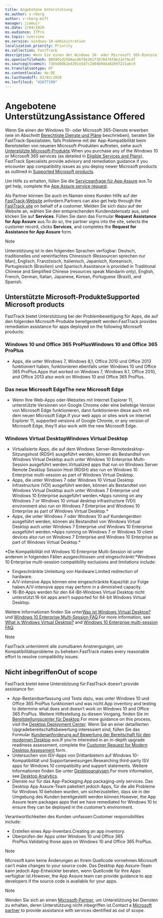 ```yaml
---
title: Angebotene Unterstützung
ms.author: v-rberg
author: v-rberg-msft
manager: jimmuir
ms.date: 2/04/2020
ms.audience: ITPro
ms.topic: overview
ms.service: windows-10-administration
localization_priority: Priority
ms.collection: FastTrack
description: Wenn Sie einen der Windows 10- oder Microsoft 365-Dienste erwerben, zeigen Ihnen FastTrack-Spezialisten, wie Sie auf Windows 10 und Office 365 ProPlus bereitstellen und ohne zusätzliche Kosten (mit einem berechtigenden Abonnement) auf dem neuesten Stand bleiben.
ms.openlocfilehash: 088901d2508acd679e261f3870476f8e21e79cdf
ms.sourcegitcommit: 7365d80b2e4291e547c2d84b94da02697221abc9
ms.translationtype: HT
ms.contentlocale: de-DE
ms.lasthandoff: 02/03/2020
ms.locfileid: "41677199"
---
```

# <a name="assistance-offered"></a><span data-ttu-id="f932c-103">Angebotene Unterstützung</span><span class="sxs-lookup"><span data-stu-id="f932c-103">Assistance Offered</span></span>  

<span data-ttu-id="f932c-104">Wenn Sie einen der Windows 10- oder Microsoft 365-Dienste erwerben (wie im Abschnitt [Berechtigte Dienste und Pläne](M365-eligible-services-and-plans.md) beschrieben), beraten Sie FastTrack-Spezialisten, falls Probleme mit der App-Kompatibilität beim Bereitstellen von neueren Microsoft-Produkten auftreten, siehe auch [Unterstützte Microsoft-Produkte](#supported-microsoft-products).</span><span class="sxs-lookup"><span data-stu-id="f932c-104">When you purchase any of the Windows 10 or Microsoft 365 services (as detailed in [Eligible Services and Plans](M365-eligible-services-and-plans.md)), FastTrack Specialists provide advisory and remediation guidance if you encounter app compatibility issues as you deploy newer Microsoft products as outlined in [Supported Microsoft products](#supported-microsoft-products).</span></span>

<span data-ttu-id="f932c-105">Um Hilfe zu erhalten, füllen Sie die [Serviceanfrage für App Assure](https://go.microsoft.com/fwlink/?linkid=2022721) aus.</span><span class="sxs-lookup"><span data-stu-id="f932c-105">To get help, complete the [App Assure service request](https://go.microsoft.com/fwlink/?linkid=2022721).</span></span>

<span data-ttu-id="f932c-106">Als Partner können Sie auch im Namen eines Kunden Hilfe auf der [FastTrack-Website](https://go.microsoft.com/fwlink/?linkid=780698) anfordern.</span><span class="sxs-lookup"><span data-stu-id="f932c-106">Partners can also get help through the [FastTrack site](https://go.microsoft.com/fwlink/?linkid=780698) on behalf of a customer.</span></span> <span data-ttu-id="f932c-107">Melden Sie sich dazu auf der Website an, wählen Sie den entsprechenden Kundendatensatz aus, und klicken Sie auf **Services**. Füllen Sie dann das Formular **Request Assistance for App Assure** aus.</span><span class="sxs-lookup"><span data-stu-id="f932c-107">To do so, the partner signs into the site, selects the customer record, clicks **Services**, and completes the **Request for Assistance for App Assure** form.</span></span>

> [!NOTE]
> <span data-ttu-id="f932c-108">Unterstützung ist in den folgenden Sprachen verfügbar: Deutsch, traditionelles und vereinfachtes Chinesisch (Ressourcen sprechen nur Man), Englisch, Französisch, Italienisch, Japanisch, Koreanisch, Portugiesisch (Brasilien) und Spanisch.</span><span class="sxs-lookup"><span data-stu-id="f932c-108">Assistance is provided in Traditional Chinese and Simplified Chinese (resources speak Mandarin only), English, French, German, Italian, Japanese, Korean, Portuguese (Brazil), and Spanish.</span></span> 

## <a name="supported-microsoft-products"></a><span data-ttu-id="f932c-109">Unterstützte Microsoft-Produkte</span><span class="sxs-lookup"><span data-stu-id="f932c-109">Supported Microsoft products</span></span>

<span data-ttu-id="f932c-110">FastTrack bietet Unterstützung bei der Problembeseitigung für Apps, die auf den folgenden Microsoft-Produkte bereitgestellt werden:</span><span class="sxs-lookup"><span data-stu-id="f932c-110">FastTrack provides remediation assistance for apps deployed on the following Microsoft products:</span></span>

### <a name="windows-10-and-office-365-proplus"></a><span data-ttu-id="f932c-111">Windows 10 und Office 365 ProPlus</span><span class="sxs-lookup"><span data-stu-id="f932c-111">Windows 10 and Office 365 ProPlus</span></span>

- <span data-ttu-id="f932c-112">Apps, die unter Windows 7, Windows 8,1, Office 2010 und Office 2013 funktioniert haben, funktionieren ebenfalls unter Windows 10 und Office 365 ProPlus.</span><span class="sxs-lookup"><span data-stu-id="f932c-112">Apps that worked on Windows 7, Windows 8.1, Office 2010, and Office 2013 also work on Windows 10 and Office 365 ProPlus.</span></span>

### <a name="the-new-microsoft-edge"></a><span data-ttu-id="f932c-113">Das neue Microsoft Edge</span><span class="sxs-lookup"><span data-stu-id="f932c-113">The new Microsoft Edge</span></span>

- <span data-ttu-id="f932c-114">Wenn Ihre Web-Apps oder-Websites mit Internet Explorer 11, unterstützte Versionen von Google Chrome oder eine beliebige Version von Microsoft Edge funktionieren, dann funktionieren diese auch mit dem neuen Microsoft Edge.</span><span class="sxs-lookup"><span data-stu-id="f932c-114">If your web apps or sites work on Internet Explorer 11, supported versions of Google Chrome, or any version of Microsoft Edge, they’ll also work with the new Microsoft Edge.</span></span>

### <a name="windows-virtual-desktop"></a><span data-ttu-id="f932c-115">Windows Virtual Desktop</span><span class="sxs-lookup"><span data-stu-id="f932c-115">Windows Virtual Desktop</span></span>

- <span data-ttu-id="f932c-116">Virtualisierte Apps, die auf dem Windows Server-Remotedesktop-Sitzungshost (RDSH) ausgeführt werden, können als Bestandteil von Windows Virtual Desktop auch unter Windows 10 Enterprise Multi-Session ausgeführt werden.</span><span class="sxs-lookup"><span data-stu-id="f932c-116">Virtualized apps that run on Windows Server Remote Desktop Session Host (RDSH) also run on Windows 10 Enterprise multi-session as part of Windows Virtual Desktop.</span></span>
- <span data-ttu-id="f932c-117">Apps, die unter Windows 7 oder Windows 10 Virtual Desktop Infrastructure (VDI) ausgeführt werden, können als Bestandteil von Windows Virtual Desktop auch unter Windows 7 Enterprise und Windows 10 Enterprise ausgeführt werden.\*</span><span class="sxs-lookup"><span data-stu-id="f932c-117">Apps running on any Windows 7 or Windows 10 virtual desktop infrastructure (VDI) environment also run on Windows 7 Enterprise and Windows 10 Enterprise as part of Windows Virtual Desktop.\*</span></span>
- <span data-ttu-id="f932c-118">Apps, die unter Windows 7 oder Windows 10 auf Kundengeräten ausgeführt werden, können als Bestandteil von Windows Virtual Desktop auch unter Windows 7 Enterprise und Windows 10 Enterprise ausgeführt werden.\*</span><span class="sxs-lookup"><span data-stu-id="f932c-118">Apps running on Windows 7 or Windows 10 client devices also run on Windows 7 Enterprise and Windows 10 Enterprise as part of Windows Virtual Desktop.\*</span></span>

<span data-ttu-id="f932c-119">\*Die Kompatibilität mit Windows 10 Enterprise Multi-Session ist unter anderem in folgenden Fällen ausgeschlossen und eingeschränkt:</span><span class="sxs-lookup"><span data-stu-id="f932c-119">\*Windows 10 Enterprise multi-session compatibility exclusions and limitations include:</span></span>
- <span data-ttu-id="f932c-120">Eingeschränkte Umleitung von Hardware.</span><span class="sxs-lookup"><span data-stu-id="f932c-120">Limited redirection of hardware.</span></span>
- <span data-ttu-id="f932c-121">A/V-intensive Apps können eine eingeschränkte Kapazität zur Folge haben.</span><span class="sxs-lookup"><span data-stu-id="f932c-121">A/V-intensive apps may perform in a diminished capacity.</span></span>
- <span data-ttu-id="f932c-122">16-Bit-Apps werden für den 64-Bit-Windows Virtual Desktop nicht unterstützt.</span><span class="sxs-lookup"><span data-stu-id="f932c-122">16-bit apps aren’t supported for 64-bit Windows Virtual Desktop.</span></span>

<span data-ttu-id="f932c-123">Weitere Informationen finden Sie unter[Was ist Windows Virtual Desktop?](https://docs.microsoft.com/azure/virtual-desktop/overview) und [Windows 10 Enterprise Multi-Session FAQ](https://docs.microsoft.com/azure/virtual-desktop/windows-10-multisession-faq).</span><span class="sxs-lookup"><span data-stu-id="f932c-123">For more information, see [What is Windows Virtual Desktop?](https://docs.microsoft.com/azure/virtual-desktop/overview) and [Windows 10 Enterprise multi-session FAQ](https://docs.microsoft.com/azure/virtual-desktop/windows-10-multisession-faq).</span></span>

> [!NOTE]
> <span data-ttu-id="f932c-124">FastTrack unternimmt alle zumutbaren Anstrengungen, um Kompatibilitätsprobleme zu beheben.</span><span class="sxs-lookup"><span data-stu-id="f932c-124">FastTrack makes every reasonable effort to resolve compatibility issues.</span></span> 

## <a name="out-of-scope"></a><span data-ttu-id="f932c-125">Nicht inbegriffen</span><span class="sxs-lookup"><span data-stu-id="f932c-125">Out of scope</span></span>

<span data-ttu-id="f932c-126">FastTrack bietet keine Unterstützung für:</span><span class="sxs-lookup"><span data-stu-id="f932c-126">FastTrack doesn’t provide assistance for:</span></span>
- <span data-ttu-id="f932c-127">App-Bestandserfassung und Tests dazu, was unter Windows 10 und Office 365 ProPlus funktioniert und was nicht.</span><span class="sxs-lookup"><span data-stu-id="f932c-127">App inventory and testing to determine what does and doesn’t work on Windows 10 and Office 365 ProPlus.</span></span> <span data-ttu-id="f932c-128">Weitere Hilfestellung zu diesem Vorgang, finden Sie im [Bereitstellungscenter für Desktop](https://go.microsoft.com/fwlink/?linkid=2080140).</span><span class="sxs-lookup"><span data-stu-id="f932c-128">For more guidance on this process, visit the [Desktop Deployment Center](https://go.microsoft.com/fwlink/?linkid=2080140).</span></span> <span data-ttu-id="f932c-129">Wenn Sie an einer detaillierten Upgradebereitschaftsbewertung interessiert sind, füllen Sie das Formular [Kundenanforderung auf Bewertung der Bereitschaft für den modernen Desktop](https://go.microsoft.com/fwlink/?linkid=2053818) aus.</span><span class="sxs-lookup"><span data-stu-id="f932c-129">If you’re interested in an in-depth upgrade readiness assessment, complete the [Customer Request for Modern Desktop Assessment](https://go.microsoft.com/fwlink/?linkid=2053818) form.</span></span>
- <span data-ttu-id="f932c-130">Untersuchen von ISV-Apps von Drittanbietern auf Windows 10-Kompatibilität und Supportanweisungen.</span><span class="sxs-lookup"><span data-stu-id="f932c-130">Researching third-party ISV apps for Windows 10 compatibility and support statements.</span></span> <span data-ttu-id="f932c-131">Weitere Informationen finden Sie unter [Desktopanalysen](https://docs.microsoft.com/sccm/desktop-analytics/overview).</span><span class="sxs-lookup"><span data-stu-id="f932c-131">For more information, see [Desktop Analytics](https://docs.microsoft.com/sccm/desktop-analytics/overview).</span></span>
- <span data-ttu-id="f932c-132">Dienste nur für das App-Packaging.</span><span class="sxs-lookup"><span data-stu-id="f932c-132">App packaging-only services.</span></span> <span data-ttu-id="f932c-133">Das Desktop App Assure-Team paketiert jedoch Apps, für die alle Probleme für Windows 10 behoben wurden, um sicherzustellen, dass sie in der Umgebung des Kunden bereitgestellt werden können.</span><span class="sxs-lookup"><span data-stu-id="f932c-133">However, the App Assure team packages apps that we have remediated for Windows 10 to ensure they can be deployed in the customer’s environment.</span></span>

<span data-ttu-id="f932c-134">Verantwortlichkeiten des Kunden umfassen:</span><span class="sxs-lookup"><span data-stu-id="f932c-134">Customer responsibilities include:</span></span>
- <span data-ttu-id="f932c-135">Erstellen eines App-Inventars.</span><span class="sxs-lookup"><span data-stu-id="f932c-135">Creating an app inventory.</span></span>
- <span data-ttu-id="f932c-136">Überprüfen der Apps unter Windows 10 und Office 365 ProPlus.</span><span class="sxs-lookup"><span data-stu-id="f932c-136">Validating those apps on Windows 10 and Office 365 ProPlus.</span></span>

> [!NOTE]
> <span data-ttu-id="f932c-137">Microsoft kann keine Änderungen an Ihrem Quellcode vornehmen.</span><span class="sxs-lookup"><span data-stu-id="f932c-137">Microsoft can’t make changes to your source code.</span></span> <span data-ttu-id="f932c-138">Das Desktop App Assure-Team kann jedoch App-Entwickler beraten, wenn Quellcode für Ihre Apps verfügbar ist.</span><span class="sxs-lookup"><span data-stu-id="f932c-138">However, the App Assure team can provide guidance to app developers if the source code is available for your apps.</span></span>

> [!NOTE]
> <span data-ttu-id="f932c-139">Wenden Sie sich an einen [Microsoft-Partner](https://go.microsoft.com/fwlink/?linkid=2080150), um Unterstützung bei Diensten zu erhalten, deren Unterstützung nicht inbegriffen ist.</span><span class="sxs-lookup"><span data-stu-id="f932c-139">Contact a [Microsoft partner](https://go.microsoft.com/fwlink/?linkid=2080150) to provide assistance with services identified as out of scope.</span></span>
